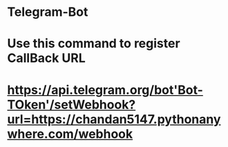 # Telegram-Bot

# Use this command to register CallBack URL
# https://api.telegram.org/bot'Bot-TOken'/setWebhook?url=https://chandan5147.pythonanywhere.com/webhook
